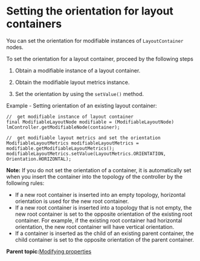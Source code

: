 # Setting the orientation for layout containers

You can set the orientation for modifiable instances of `LayoutContainer` nodes.

To set the orientation for a layout container, proceed by the following steps

1.  Obtain a modifiable instance of a layout container.

2.  Obtain the modifiable layout metrics instance.

3.  Set the orientation by using the `setValue()` method.


Example - Setting orientation of an existing layout container:

```
//  get modifiable instance of layout container
final ModifiableLayoutNode modifiable = (ModifiableLayoutNode) lmController.getModifiableNode(container);

//  get modifiable layout metrics and set the orientation
ModifiableLayoutMetrics modifiableLayoutMetrics = modifiable.getModifiableLayoutMetrics();
modifiableLayoutMetrics.setValue(LayoutMetrics.ORIENTATION, Orientation.HORIZONTAL);
```

**Note:** If you do not set the orientation of a container, it is automatically set when you insert the container into the topology of the controller by the following rules:

-   If a new root container is inserted into an empty topology, horizontal orientation is used for the new root container.
-   If a new root container is inserted into a topology that is not empty, the new root container is set to the opposite orientation of the existing root container. For example, if the existing root container had horizontal orientation, the new root container will have vertical orientation.
-   If a container is inserted as the child of an existing parent container, the child container is set to the opposite orientation of the parent container.

**Parent topic:**[Modifying properties](../dev/ctrlrapit_mdfy_props.md)

